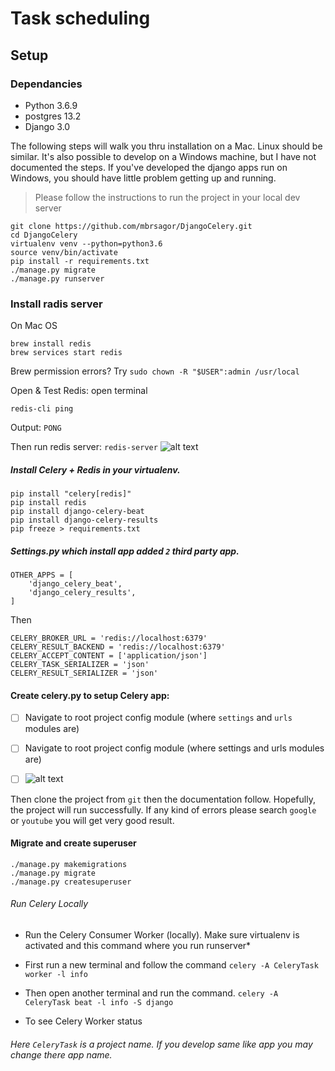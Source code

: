 # Task scheduling

## Setup

### Dependancies

- Python 3.6.9
- postgres 13.2
- Django 3.0

The following steps will walk you thru installation on a Mac. Linux should be similar.
It's also possible to develop on a Windows machine, but I have not documented the steps.
If you've developed the django apps run on Windows, you should have little problem getting
up and running.

> Please follow the instructions to run the project in your local dev server

```base
git clone https://github.com/mbrsagor/DjangoCelery.git
cd DjangoCelery
virtualenv venv --python=python3.6
source venv/bin/activate
pip install -r requirements.txt
./manage.py migrate
./manage.py runserver
```

### Install radis server

On Mac OS

```
brew install redis
brew services start redis
```

Brew permission errors? Try `sudo chown -R "$USER":admin /usr/local`

Open & Test Redis: open terminal

```
redis-cli ping
```

Output:
`PONG`

Then run redis server: `redis-server`
![alt text](https://res.cloudinary.com/mbrsagor/image/upload/v1589358011/Screenshot_2020-05-13_at_2.16.29_PM_v9uglj.png)

##### Install Celery + Redis in your virtualenv.

```
pip install "celery[redis]"
pip install redis
pip install django-celery-beat
pip install django-celery-results
pip freeze > requirements.txt
```

##### Settings.py which install app added `2` third party app.

```
OTHER_APPS = [
    'django_celery_beat',
    'django_celery_results',
]
```

Then

```
CELERY_BROKER_URL = 'redis://localhost:6379'
CELERY_RESULT_BACKEND = 'redis://localhost:6379'
CELERY_ACCEPT_CONTENT = ['application/json']
CELERY_TASK_SERIALIZER = 'json'
CELERY_RESULT_SERIALIZER = 'json'
```

#### Create celery.py to setup Celery app:

- [ ] Navigate to root project config module (where `settings` and `urls` modules are)
- [ ] Navigate to root project config module (where settings and urls modules are)

- [ ] ![alt text](https://res.cloudinary.com/mbrsagor/image/upload/v1589358693/celery_frfxio.png)

Then clone the project from `git` then the documentation follow. Hopefully, the project will run successfully. If any
kind of errors please search `google` or `youtube` you will get very good result.

#### Migrate and create superuser

```
./manage.py makemigrations
./manage.py migrate
./manage.py createsuperuser
```

###### Run Celery Locally

- Run the Celery Consumer Worker (locally). Make sure virtualenv is activated and this command where you run runserver\*

* First run a new terminal and follow the command
  `celery -A CeleryTask worker -l info`

* Then open another terminal and run the command.
  `celery -A CeleryTask beat -l info -S django`

- To see Celery Worker status

###### Here `CeleryTask` is a project name. If you develop same like app you may change there app name.
